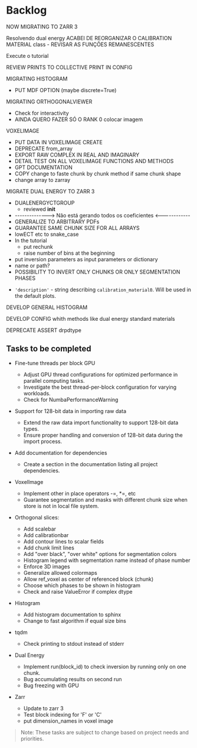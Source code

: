# Backlog

NOW MIGRATING TO ZARR 3

Resolvendo dual energy
ACABEI DE REORGANIZAR O CALIBRATION MATERIAL class
    - REVISAR AS FUNÇÕES REMANESCENTES


Execute o tutorial

REVIEW PRINTS TO COLLECTIVE PRINT IN CONFIG

MIGRATING HISTOGRAM
  - PUT MDF OPTION (maybe discrete=True)

MIGRATING ORTHOGONALVIEWER
  - Check for interactivity
  - AINDA QUERO FAZER SÓ O RANK 0 colocar imagem

VOXELIMAGE
  - PUT DATA IN VOXELIMAGE CREATE
  - DEPRECATE from_array
  - EXPORT RAW COMPLEX IN REAL AND IMAGINARY
  - DETAIL TEST ON ALL VOXELIMAGE FUNCTIONS AND METHODS
  - GPT DOCUMENTATION
  - COPY change to faste chunk by chunk method if same chunk shape
  - change array to zarray


MIGRATE DUAL ENERGY TO ZARR 3
  - DUALENERGYCTGROUP
      - reviewed __init__
  - --------------> Não está gerando todos os coeficientes <------------
  - GENERALIZE TO ARBITRARY PDFs
  - GUARANTEE SAME CHUNK SIZE FOR ALL ARRAYS
  - lowECT etc to snake_case
  - In the tutorial
    - put rechunk
    - raise number of bins at the beginning
  - put inversion parameters as input parameters or dictionary
  - name or path?
  - POSSIBILITY TO INVERT ONLY CHUNKS OR ONLY SEGMENTATION PHASES
  * ``'description'`` - string describing `calibration_material0`. Will be
    used in the default plots.



DEVELOP GENERAL HISTOGRAM

DEVELOP CONFIG whith methods like dual energy standard materials

DEPRECATE ASSERT drpdtype


## Tasks to be completed

- Fine-tune threads per block GPU
    - Adjust GPU thread configurations for optimized performance in parallel computing tasks.
    - Investigate the best thread-per-block configuration for varying workloads.
    - Check for NumbaPerformanceWarning

- Support for 128-bit data in importing raw data
    - Extend the raw data import functionality to support 128-bit data types.
    - Ensure proper handling and conversion of 128-bit data during the import process.

- Add documentation for dependencies
    - Create a section in the documentation listing all project dependencies.

- VoxelImage
    - Implement other in place operators -=, *=, etc
    - Guarantee segmentation and masks with different chunk size when store is not in local file system.

- Orthogonal slices:
    - Add scalebar
    - Add calibrationbar
    - Add contour lines to scalar fields
    - Add chunk limit lines
    - Add "over black", "over white" options for segmentation colors
    - Histogram legend with segmentation name instead of phase number
    - Enforce 3D images
    - Generalize allowed colormaps
    - Allow ref_voxel as center of referenced block (chunk)
    - Choose which phases to be shown in histogram
    - Check and raise ValueError if complex dtype


- Histogram
    - Add histogram documentation to sphinx
    - Change to fast algorithm if equal size bins

- tqdm
    - Check printing to stdout instead of stderr

- Dual Energy
    - Implement run(block_id) to check inversion by running only on one chunk.
    - Bug accumulating results on second run
    - Bug freezing with GPU

- Zarr
    - Update to zarr 3
    - Test block indexing for 'F' or 'C'
    - put dimension_names in voxel image

> Note: These tasks are subject to change based on project needs and priorities.
